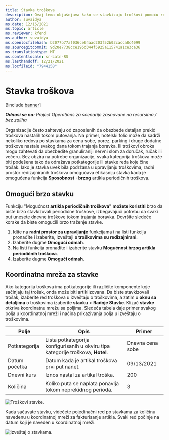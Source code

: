 ```yaml
---
title: Stavka troškova
description: Ovaj tema objašnjava kako se stavkizuju troškovi pomoću redizajniranog radnog prostora troškova.
author: suvaidya
ms.date: 12/16/2021
ms.topic: article
ms.reviewer: kfend
ms.author: suvaidya
ms.openlocfilehash: b2077b77af036ce64aad203f52b03cacca8c4099
ms.sourcegitcommit: 9d20e7738cce195d344f5925a115741a1ce3ca36
ms.translationtype: MT
ms.contentlocale: sr-Latn-RS
ms.lasthandoff: 12/21/2021
ms.locfileid: "7944158"
---
```

# <a name="expense-itemization"></a>Stavka troškova

[!include [banner](../includes/banner.md)]

_**Odnosi se na:** Project Operations za scenarije zasnovane na resursima / bez zaliha_

Organizacije često zahtevaju od zaposlenih da obezbede detaljan prekid troškova nastalih tokom putovanja. Na primer, hotelski folio može da sadrži nekoliko redova po stavkama za cenu sobe, porez, parking i druge dodatne troškove nastale svakog dana tokom trajanja boravka. Ili troškovi obroka mogu zahtevati da obezbedite granuliraniji nervni slom za doručak, ručak ili večeru. Bez obzira na potrebe organizacije, svaka kategorija troškova može biti podešena tako da odražava potkategorije ili stavke reda koje čine trošak. Iako je stavka uvek bila podržana u upravljanju troškovima, radni prostor redizajniranih troškova omogućava efikasniju stavka kada je omogućena funkcija **Sposobnost** **·** **brzog** artikla periodičnih troškova.  

## <a name="enable-quick-itemization"></a>Omogući brzo stavku 

Funkciju "Mogućnost **artikla periodičnih troškova" možete koristiti** brzo da biste brzo stavkizovali periodične troškove, izbegavajući potrebu da svaki put unesete dnevne troškove tokom trajanja boravka. Dovršite sledeće korake da biste omogućili brzo traženje stavke.

1. Idite na **radni prostor za upravljanje** funkcijama i na listi funkcija pronađite i izaberite, Izveštaji **o troškovima su redizajnirani**. 
2. Izaberite dugme **Omogući odmah**. 
3. Na listi funkcija pronađite i izaberite stavku **Mogućnost brzog artikla periodičnih troškova**.
4. Izaberite dugme **Omogući odmah**. 

## <a name="itemization-grid"></a>Koordinatna mreža za stavke 

Ako kategorija troškova ima potkategorije ili različite komponente koje sačinjaju taj trošak, onda može biti artiklizovana. Da biste stavkizovali trošak, izaberite red troškova u izveštaju o troškovima, a zatim u **oknu sa detaljima** o troškovima izaberite **stavku** > **Radnje Stavke**. Klizač **stavke** otkriva koordinatnu mrežu sa poljima. Sledeća tabela daje primer svakog polja u koordinatnoj mreži i načina prikazivanja polja u izveštaju o troškovima. 

|     Polje          |     Opis                                                                                  |     Primer              |
|--------------------|--------------------------------------------------------------------------------------------------|--------------------------|
|     Potkategorija    |     Lista potkategorija konfigurisanih u okviru tipa kategorije troškova, **Hotel**.             |     Dnevna cena sobe      |
|     Datum početka     |     Datum kada je artikal troškova prvi put nanet.                                           |     09/13/2021           |
|     Dnevni kurs     |     Iznos nastal za artikal troška.                                                    |     200                  |
|     Količina       |     Koliko puta se naplata ponavlja tokom neprekidnog perioda.                       |     3                    |

![Troškovi stavke.](media/Itemization%20screen%201.png)

Kada sačuvate stavku, videćete pojedinačni red po stavkama za količinu navedenu u koordinatnoj mreži za fakturisanje artikla. Svaki red počinje na datum koji je naveden u koordinatnoj mreži.

![Izveštaj o stavkama.](media/Itemization%20screen%202.png)

